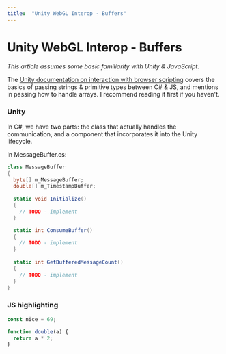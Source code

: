 ```yaml
---
title:  "Unity WebGL Interop - Buffers"
---
```


# Unity WebGL Interop - Buffers



_This article assumes some basic familiarity with Unity & JavaScript._


The [Unity documentation on interaction with browser scripting](https://docs.unity3d.com/Manual/webgl-interactingwithbrowserscripting.html) covers the basics of passing strings & primitive types between C# & JS, and mentions in passing how to handle arrays.
I recommend reading it first if you haven't. 

### Unity

In C#, we have two parts: the class that actually handles the communication, and a component that incorporates it into the Unity lifecycle.

In MessageBuffer.cs:
```csharp
class MessageBuffer
{
  byte[] m_MessageBuffer;
  double[] m_TimestampBuffer;
  
  static void Initialize()
  {
    // TODO - implement
  }

  static int ConsumeBuffer()
  {
    // TODO - implement
  }
  
  static int GetBufferedMessageCount()
  {
    // TODO - implement
  }
}

```

### JS highlighting
```js
const nice = 69;

function double(a) {
  return a * 2;
}
```

